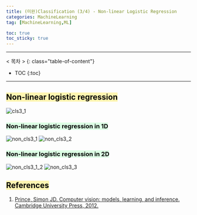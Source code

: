 ```yaml
---
title: (미완)Classification (3/4) - Non-linear Logistic Regression
categories: MachineLearning
tag: [MachineLearning,ML]

toc: true
toc_sticky: true
---
```


---
< 목차 >
{: class="table-of-content"}
* TOC
{:toc}
---



## <mark style='background-color: #fff5b1'> Non-linear logistic regression </mark>

![cls3_1](https://user-images.githubusercontent.com/48202736/107110680-47403600-688d-11eb-846c-c8fe48f2a28a.png)

### <mark style='background-color: #dcffe4'> Non-linear logistic regression in 1D </mark>

![non_cls3_1](https://user-images.githubusercontent.com/48202736/107110736-a43bec00-688d-11eb-849e-5c875a3366b4.png)
![non_cls3_2](https://user-images.githubusercontent.com/48202736/107110737-a605af80-688d-11eb-8178-ab21a766a800.png)

### <mark style='background-color: #dcffe4'> Non-linear logistic regression in 2D </mark>

![non_cls3_1_2](https://user-images.githubusercontent.com/48202736/107110763-e9f8b480-688d-11eb-9745-0979b9c71d66.png)
![non_cls3_3](https://user-images.githubusercontent.com/48202736/107110739-a7cf7300-688d-11eb-9e95-7c964ba94485.png)



## <mark style='background-color: #fff5b1'> References </mark>

1. [Prince, Simon JD. Computer vision: models, learning, and inference. Cambridge University Press, 2012.](http://www.computervisionmodels.com/)
